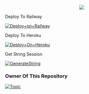 


<p align="center"><a href="https://t.me/adityahalder"><img src="https://telegra.ph//file/df6dd71fe22b4c51f8594.jpg"></a></p>




Deploy To Railway

[![Deploy+on+Railway](https://railway.app/button.svg)](https://railway.app/new/template?template=https://github.com/chomulucky/Music-&envs=API_ID,API_HASH,BOT_TOKEN,STRING_SESSION)

 Deploy To Heroku

[![Deploy+On+Heroku](https://www.herokucdn.com/deploy/button.svg)](https://heroku.com/deploy?template=https://github.com/chomulucky/Music-)



 Get String Session

[![GenerateString](https://img.shields.io/badge/repl.it-generateString-yellowgreen)](https://replit.com/@toxictelegram1/TOXICREPEL1?v=1)




### Owner Of This Repository
[![Toxic](https://telegra.ph//file/df6dd71fe22b4c51f8594.jpg)](https://t.me/wtf_toxicop)
